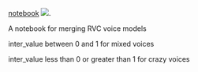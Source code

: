 [notebook](merge_rvc_voice_models.ipynb) [![][colab]][colab-cin].

[colab]: <https://colab.research.google.com/assets/colab-badge.svg>
[colab-cin]: <https://colab.research.google.com/github/loboere/latent-diffusion-inpainting-colab/blob/main/merge_rvc_voice_models.ipynb>

A  notebook for merging RVC voice models

inter_value between 0 and 1 for mixed voices

inter_value less than 0 or greater than 1 for crazy voices

